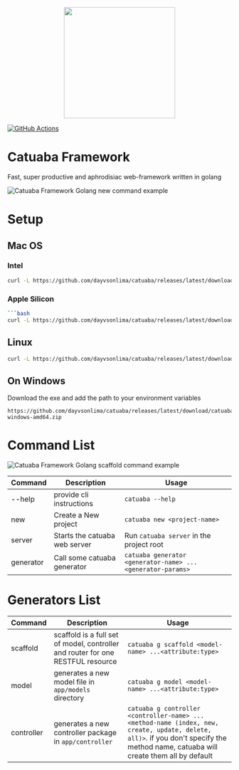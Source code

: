 <p align="center"><img src="catuaba-mascote.png" width="250"></p>

[![GitHub Actions](https://img.shields.io/endpoint.svg?url=https%3A%2F%2Factions-badge.atrox.dev%2Fdayvsonlima%2Fcatuaba%2Fbadge&label=build&logo=none)](https://actions-badge.atrox.dev/dayvsonlima/catuaba/goto)

# Catuaba Framework

Fast, super productive and aphrodisiac web-framework written in golang

![Catuaba Framework Golang new command example](catuaba-new-command.gif)


# Setup

## Mac OS

### Intel
```bash
curl -L https://github.com/dayvsonlima/catuaba/releases/latest/download/catuaba-darwin-arm64.tar.gz | tar xz && sudo mv catuaba /usr/local/bin/
```

### Apple Silicon
```bash
```bash
curl -L https://github.com/dayvsonlima/catuaba/releases/latest/download/catuaba-darwin-arm64.tar.gz | tar xz && sudo mv catuaba /usr/local/bin/
```

## Linux

```bash
curl -L https://github.com/dayvsonlima/catuaba/releases/latest/download/catuaba-linux-amd64.tar.gz | tar xz && sudo mv catuaba /usr/local/bin/
```

## On Windows

Download the exe and add the path to your environment variables
```
https://github.com/dayvsonlima/catuaba/releases/latest/download/catuaba-windows-amd64.zip

```

# Command List
![Catuaba Framework Golang scaffold command example](catuaba-scaffold-command-example.gif)

| Command | Description | Usage |
| --- | --- | --- |
|--help| provide cli instructions | `catuaba --help`
|new | Create a New project | `catuaba new <project-name>`
|server| Starts the catuaba web server | Run `catuaba server` in the project root
|generator| Call some catuaba generator | `catuaba generator <generator-name> ...<generator-params>`

# Generators List
| Command | Description | Usage |
| --- | --- | --- |
|scaffold| scaffold is a full set of model, controller and router for one RESTFUL resource | `catuaba g scaffold <model-name> ...<attribute:type>`
|model| generates a new model file in `app/models` directory | `catuaba g model <model-name> ...<attribute:type>`
|controller| generates a new controller package in `app/controller` | `catuaba g controller <controller-name> ...<method-name (index, new, create, update, delete, all)>`. if you don't specify the method name, catuaba will create them all by default



